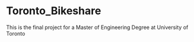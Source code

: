 # Toronto_Bikeshare
This is the final project for a Master of Engineering Degree at University of Toronto
